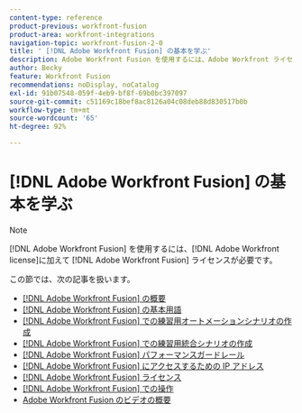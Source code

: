 ```yaml
---
content-type: reference
product-previous: workfront-fusion
product-area: workfront-integrations
navigation-topic: workfront-fusion-2-0
title: ' [!DNL Adobe Workfront Fusion] の基本を学ぶ'
description: Adobe Workfront Fusion を使用するには、Adobe Workfront ライセンスに加えて、Adobe Workfront Fusion ライセンスが必要です。
author: Becky
feature: Workfront Fusion
recommendations: noDisplay, noCatalog
exl-id: 91b07548-059f-4eb9-bf8f-69b0bc397097
source-git-commit: c51169c18bef8ac8126a04c08deb88d830517b0b
workflow-type: tm+mt
source-wordcount: '65'
ht-degree: 92%

---
```


# [!DNL Adobe Workfront Fusion] の基本を学ぶ

>[!NOTE]
>
>[!DNL Adobe Workfront Fusion] を使用するには、[!DNL Adobe Workfront license]に加えて [!DNL Adobe Workfront Fusion] ライセンスが必要です。

この節では、次の記事を扱います。

* [[!DNL Adobe Workfront Fusion] の概要](../../workfront-fusion/get-started/workfront-fusion-overview.md)
* [ [!DNL Adobe Workfront Fusion] の基本用語](../../workfront-fusion/get-started/basic-terms.md)
* [ [!DNL Adobe Workfront Fusion] での練習用オートメーションシナリオの作成](../../workfront-fusion/get-started/create-a-practice-automation-scenario.md)
* [ [!DNL Adobe Workfront Fusion] での練習用統合シナリオの作成](../../workfront-fusion/get-started/create-a-practice-scenario.md)
* [[!DNL Adobe Workfront Fusion] パフォーマンスガードレール](../../workfront-fusion/get-started/fusion-performance-guardrails.md)
* [ [!DNL Adobe Workfront Fusion] にアクセスするための IP アドレス](../../workfront-fusion/get-started/ip-addresses-for-fusion.md)
* [[!DNL Adobe Workfront Fusion] ライセンス](../../workfront-fusion/get-started/license-automation-vs-integration.md)
* [ [!DNL Adobe Workfront Fusion] での操作](../../workfront-fusion/get-started/operations-in-workfront-fusion.md)
* [Adobe Workfront Fusion のビデオの概要](/help/quicksilver/workfront-fusion/get-started/fusion-basics-videos.md)
